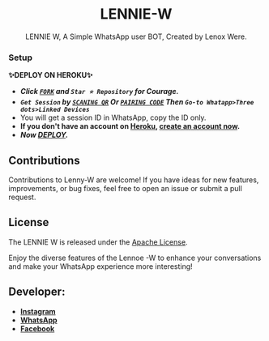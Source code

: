  <h1 align="center"> LENNIE-W </h1>
<p align="center"> LENNIE W, A Simple WhatsApp user BOT, Created by Lenox Were.
</p>





### Setup

**✨DEPLOY ON HEROKU✨**
   - ***Click [`FORK`](https://github.com/franceking1/Flash-Md/fork) and `Star ⭐ Repository` for Courage.***
   - ***`Get Session` by [`SCANING QR`](https://flash-md-qr.onrender.com) Or [`PAIRING CODE`](https://flashmd-session-5fea4d73011f.herokuapp.com/pair) Then `Go-to Whatapp>Three dots>Linked Devices`***
   - You will get a session ID in WhatsApp, copy the ID only.
   - **If you don't have an account on [Heroku](https://signup.heroku.com/), [create an account now](https://signup.heroku.com/).**
   - ***Now [DEPLOY](https://dashboard.heroku.com/new?template=https://github.com/franceking1/Flash-Md).***


## Contributions

Contributions to Lenny-W are welcome! If you have ideas for new features, improvements, or bug fixes, feel free to open an issue or submit a pull request.

## License

The LENNIE W is released under the [Apache License](                        http://www.apache.org/licenses/).

Enjoy the diverse features of the Lennoe -W  to enhance your conversations and make your WhatsApp experience more interesting!

## Developer:

- [**Instagram**](https://instagram.com/im_lennie)
- [**WhatsApp**](https://wa.me/254715343733)
- [**Facebook**](
https://www.facebook.com/lenode.khns) 
